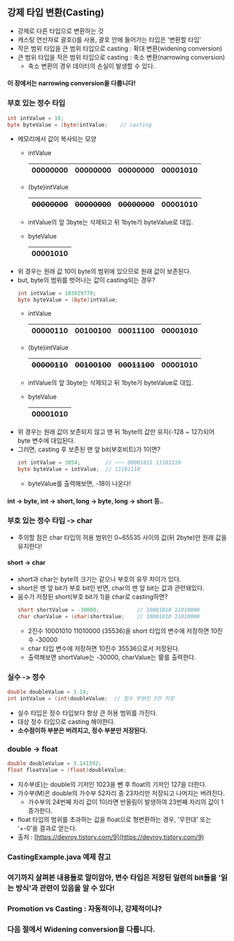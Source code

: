 ## 강제 타입 변환(Casting)
- 강제로 다른 타입으로 변환하는 것
- 캐스팅 연산자로 괄호()를 사용, 괄호 안에 들어가는 타입은 '변환할 타입'
- 작은 범위 타입을 큰 범위 타입으로 casting : 확대 변환(widening conversion)
- 큰 범위 타입을 작은 범위 타입으로 casting : 축소 변환(narrowing conversion)
  - 축소 변환의 경우 데이터의 손실이 발생할 수 있다.
#### 이 장에서는 narrowing conversion을 다룹니다!
### 부호 있는 정수 타입
```java
int intValue = 10;
byte byteValue = (byte)intValue;    // casting
```
- 메모리에서 값이 복사되는 모양
  - intValue

    | 00000000 | 00000000 | 00000000 | 00001010 |
    |--------------|--------------|--------------|----------|
  - (byte)intValue

    | ~~00000000~~ | ~~00000000~~ | ~~00000000~~ | 00001010 |
    |--------------|--------------|--------------|----------|
  - intValue의 앞 3byte는 삭제되고 뒤 1byte가 byteValue로 대입.
  - byteValue
    
    | 00001010 |
    |--- |
- 위 경우는 원래 값 10이 byte의 범위에 있으므로 원래 값이 보존된다.
- but, byte의 범위를 벗어나는 값이 casting되는 경우?
  ```java
  int intValue = 103029770;
  byte byteValue = (byte)intValue;
  ```
  - intValue
    
    | 00000110 | 00100100 | 00011100 | 00001010 |
    | --- | --- | --- | --- |
  - (byte)intValue

    | ~~00000110~~ | ~~00100100~~ | ~~00011100~~ | 00001010 |
    |--------------|--------------|--------------|----------|
  - intValue의 앞 3byte는 삭제되고 뒤 1byte가 byteValue로 대입.
  - byteValue

    | 00001010 |
    |----------|
- 위 경우는 원래 값이 보존되지 않고 맨 뒤 1byte의 값만 유지(-128 ~ 127)되어 byte 변수에 대입된다.
- 그러면, casting 후 보존된 맨 앞 bit(부호비트)가 1이면?
  ```java
  int intValue = 3054;        // ~~~ 00001011 11101110
  byte byteValue = intValue;  // 11101110
  ```
  - byteValue를 출력해보면, -18이 나온다!
#### int -> byte, int -> short, long -> byte, long -> short 등..
### 부호 있는 정수 타입 -> char
- 주의할 점은 char 타입의 허용 범위인 0~65535 사이의 값(뒤 2byte)만 원래 값을 유지한다!
#### short -> char
- short과 char는 byte의 크기는 같으나 부호의 유무 차이가 있다.
- short은 맨 앞 bit가 부호 bit인 반면, char의 맨 앞 bit는 값과 관련돼있다.
- 음수가 저장된 short(부호 bit가 1)을 char로 casting하면?
  ```java
  short shortValue = -30000;            // 10001010 11010000
  char charValue = (char)shortValue;    // 10001010 11010000
  ```
  - 2진수 10001010 11010000 (35536)을 short 타입의 변수에 저장하면 10진수 -30000
  - char 타입 변수에 저장하면 10진수 35536으로서 저장된다.
  - 출력해보면 shortValue는 -30000, charValue는 諐를 출력한다.
### 실수 -> 정수
```java
double doubleValue = 3.14;
int intValue = (int)doubleValue;  // 정수 부분인 3만 저장
 ```
- 실수 타입은 정수 타입보다 항상 큰 허용 범위를 가진다.
- 대상 정수 타입으로 casting 해야한다.
- **소수점이하 부분은 버려지고, 정수 부분만 저장된다.**
### double -> float
```java
double doubleValue = 3.141592;
float floatValue = (float)doubleValue;
```
- 지수부(E)는 double의 기저인 1023을 뺀 후 float의 기저인 127을 더한다.
- 가수부(M)은 double의 가수부 52자리 중 23자리만 저장되고 나머지는 버려진다.
  - 가수부의 24번째 자리 값이 1이라면 반올림이 발생하여 23번째 자리의 값이 1 증가한다.
- float 타입의 범위를 초과하는 값을 float으로 형변환하는 경우, '무한대' 또는 '+-0'을 결과로 얻는다.
- 출처 : [https://devroy.tistory.com/9](https://devroy.tistory.com/9)
### CastingExample.java 예제 참고
### 여기까지 살펴본 내용들로 말미암아, 변수 타입은 저장된 일련의 bit들을 '읽는 방식'과 관련이 있음을 알 수 있다!
### Promotion vs Casting : 자동적이냐, 강제적이냐?
### 다음 절에서 Widening conversion을 다룹니다.